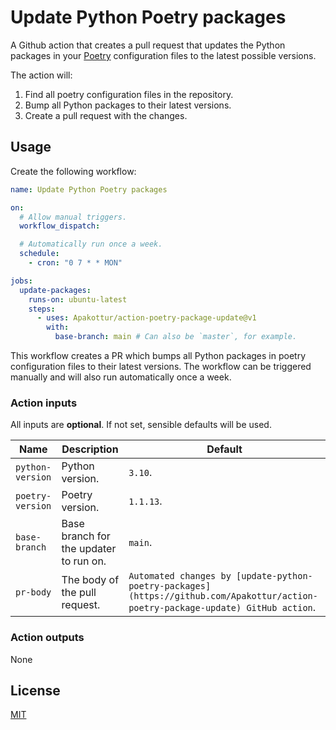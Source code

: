 # Update Python Poetry packages

A Github action that creates a pull request that updates the Python packages in
your [Poetry](https://python-poetry.org/) configuration files to the latest possible versions.

The action will:

1. Find all poetry configuration files in the repository.
2. Bump all Python packages to their latest versions.
3. Create a pull request with the changes.

## Usage

Create the following workflow:

```yml
name: Update Python Poetry packages

on:
  # Allow manual triggers.
  workflow_dispatch:

  # Automatically run once a week.
  schedule:
    - cron: "0 7 * * MON"

jobs:
  update-packages:
    runs-on: ubuntu-latest
    steps:
      - uses: Apakottur/action-poetry-package-update@v1
        with:
          base-branch: main # Can also be `master`, for example.
```

This workflow creates a PR which bumps all Python packages in poetry configuration files to their latest versions.
The workflow can be triggered manually and will also run automatically once a week.

### Action inputs

All inputs are **optional**. If not set, sensible defaults will be used.

| Name             | Description                            | Default                                                                                                                          |
| ---------------- | -------------------------------------- | -------------------------------------------------------------------------------------------------------------------------------- |
| `python-version` | Python version.                        | `3.10`.                                                                                                                          |
| `poetry-version` | Poetry version.                        | `1.1.13`.                                                                                                                        |
| `base-branch`    | Base branch for the updater to run on. | `main`.                                                                                                                          |
| `pr-body`        | The body of the pull request.          | `Automated changes by [update-python-poetry-packages](https://github.com/Apakottur/action-poetry-package-update) GitHub action`. |

### Action outputs

None

## License

[MIT](LICENSE)
